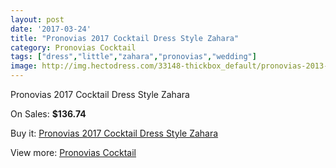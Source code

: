 ```yaml
---
layout: post
date: '2017-03-24'
title: "Pronovias 2017 Cocktail Dress Style Zahara"
category: Pronovias Cocktail
tags: ["dress","little","zahara","pronovias","wedding"]
image: http://img.hectodress.com/33148-thickbox_default/pronovias-2013-cocktail-dress-style-zahara.jpg
---
```

Pronovias 2017 Cocktail Dress Style Zahara

On Sales: **$136.74**
<a href="https://www.hectodress.com/pronovias-cocktail/15241-pronovias-2013-cocktail-dress-style-zahara.html"><amp-img layout="responsive" width="600" height="600" src="//img.hectodress.com/33148-thickbox_default/pronovias-2013-cocktail-dress-style-zahara.jpg" alt="Pronovias 2017 Cocktail Dress Style Zahara 0" /></a>

Buy it: [Pronovias 2017 Cocktail Dress Style Zahara](https://www.hectodress.com/pronovias-cocktail/15241-pronovias-2013-cocktail-dress-style-zahara.html "Pronovias 2017 Cocktail Dress Style Zahara")

View more: [Pronovias Cocktail](https://www.hectodress.com/274-pronovias-cocktail "Pronovias Cocktail")
